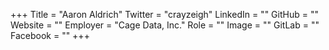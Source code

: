 +++
Title = "Aaron Aldrich"
Twitter = "crayzeigh"
LinkedIn = ""
GitHub = ""
Website = ""
Employer = "Cage Data, Inc."
Role = ""
Image = ""
GitLab = ""
Facebook = ""
+++
